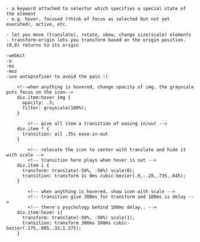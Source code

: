 <!--Pseudo-classes-->
    - a keyword attached to selector which specifies a special state of the element
    - e.g. hover, focused (think of focus as selected but not yet executed), active, etc.
    
<!-- Transform -->
    - let you move (translate), rotate, skew, change size(scale) elements
    - transform-origin lets you transform based on the origin position. (0,0) returns to its origin

<!-- Vendor prefixes  -->
    -webkit
    -o
    -ms
    -moz
    -use autoprefixer to avoid the pain :(
    
<!-- Fancy CSS animation (https://codepen.io/anon/pen/GOKQZO?editors=1100) -->
        <!--when anything is hovered, change opacity of img. the grayscale puts focus on the icon-->
        div.item:hover img {
          opacity: .3;
          filter: grayscale(100%);
        }
        
            <!-- give all item a transition of easing in/out -->
        div.item * {
          transition: all .35s ease-in-out
        }
        
            <!-- relocate the icon to center with translate and hide it with scale -->
            <!-- transition here plays when hover is out -->
        div.item i {
          transform: translate(-50%, -50%) scale(0);
          transition: transform 1s 0ms cubic-bezier(.6,-.28,.735,.045);
        }
        
            <!-- when anything is hovered, show icon with scale -->
            <!-- transition give 300ms for transform and 100ms is delay -->
            <!-- there's psychology behind 100ms delay.. -->
        div.item:hover i{
          transform: translate(-50%, -50%) scale(1);
          transition: transform 300ms 100ms cubic-bezier(.175,.885,.32,1.275);
        }
